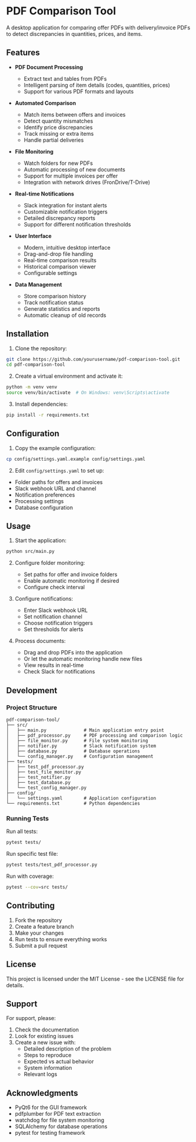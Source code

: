 # PDF Comparison Tool

A desktop application for comparing offer PDFs with delivery/invoice PDFs to detect discrepancies in quantities, prices, and items.

## Features

- **PDF Document Processing**
  - Extract text and tables from PDFs
  - Intelligent parsing of item details (codes, quantities, prices)
  - Support for various PDF formats and layouts

- **Automated Comparison**
  - Match items between offers and invoices
  - Detect quantity mismatches
  - Identify price discrepancies
  - Track missing or extra items
  - Handle partial deliveries

- **File Monitoring**
  - Watch folders for new PDFs
  - Automatic processing of new documents
  - Support for multiple invoices per offer
  - Integration with network drives (FronDrive/T-Drive)

- **Real-time Notifications**
  - Slack integration for instant alerts
  - Customizable notification triggers
  - Detailed discrepancy reports
  - Support for different notification thresholds

- **User Interface**
  - Modern, intuitive desktop interface
  - Drag-and-drop file handling
  - Real-time comparison results
  - Historical comparison viewer
  - Configurable settings

- **Data Management**
  - Store comparison history
  - Track notification status
  - Generate statistics and reports
  - Automatic cleanup of old records

## Installation

1. Clone the repository:
```bash
git clone https://github.com/yourusername/pdf-comparison-tool.git
cd pdf-comparison-tool
```

2. Create a virtual environment and activate it:
```bash
python -m venv venv
source venv/bin/activate  # On Windows: venv\Scripts\activate
```

3. Install dependencies:
```bash
pip install -r requirements.txt
```

## Configuration

1. Copy the example configuration:
```bash
cp config/settings.yaml.example config/settings.yaml
```

2. Edit `config/settings.yaml` to set up:
- Folder paths for offers and invoices
- Slack webhook URL and channel
- Notification preferences
- Processing settings
- Database configuration

## Usage

1. Start the application:
```bash
python src/main.py
```

2. Configure folder monitoring:
   - Set paths for offer and invoice folders
   - Enable automatic monitoring if desired
   - Configure check interval

3. Configure notifications:
   - Enter Slack webhook URL
   - Set notification channel
   - Choose notification triggers
   - Set thresholds for alerts

4. Process documents:
   - Drag and drop PDFs into the application
   - Or let the automatic monitoring handle new files
   - View results in real-time
   - Check Slack for notifications

## Development

### Project Structure
```
pdf-comparison-tool/
├── src/
│   ├── main.py              # Main application entry point
│   ├── pdf_processor.py     # PDF processing and comparison logic
│   ├── file_monitor.py      # File system monitoring
│   ├── notifier.py          # Slack notification system
│   ├── database.py          # Database operations
│   └── config_manager.py    # Configuration management
├── tests/
│   ├── test_pdf_processor.py
│   ├── test_file_monitor.py
│   ├── test_notifier.py
│   ├── test_database.py
│   └── test_config_manager.py
├── config/
│   └── settings.yaml        # Application configuration
└── requirements.txt         # Python dependencies
```

### Running Tests

Run all tests:
```bash
pytest tests/
```

Run specific test file:
```bash
pytest tests/test_pdf_processor.py
```

Run with coverage:
```bash
pytest --cov=src tests/
```

## Contributing

1. Fork the repository
2. Create a feature branch
3. Make your changes
4. Run tests to ensure everything works
5. Submit a pull request

## License

This project is licensed under the MIT License - see the LICENSE file for details.

## Support

For support, please:
1. Check the documentation
2. Look for existing issues
3. Create a new issue with:
   - Detailed description of the problem
   - Steps to reproduce
   - Expected vs actual behavior
   - System information
   - Relevant logs

## Acknowledgments

- PyQt6 for the GUI framework
- pdfplumber for PDF text extraction
- watchdog for file system monitoring
- SQLAlchemy for database operations
- pytest for testing framework
